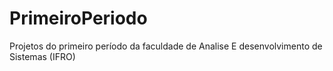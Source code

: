 # PrimeiroPeriodo
Projetos do primeiro período da faculdade de Analise E desenvolvimento de Sistemas (IFRO)
